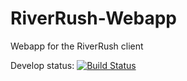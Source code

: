 # RiverRush-Webapp
Webapp for the RiverRush client


Develop status:
[![Build Status](https://travis-ci.org/StreetLampStudios/RiverRush-Webapp.svg?branch=develop)](https://travis-ci.org/StreetLampStudios/RiverRush-Webapp)
